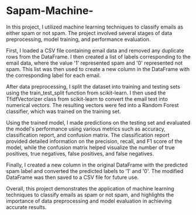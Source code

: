 # Sapam-Machine-

In this project, I utilized machine learning techniques to classify emails as either spam or not spam. The project involved several stages of data preprocessing, model training, and performance evaluation.

First, I loaded a CSV file containing email data and removed any duplicate rows from the DataFrame. I then created a list of labels corresponding to the email data, where the value '1' represented spam and '0' represented not spam. This list was then used to create a new column in the DataFrame with the corresponding label for each email.

After data preprocessing, I split the dataset into training and testing sets using the train_test_split function from scikit-learn. I then used the TfidfVectorizer class from scikit-learn to convert the email text into numerical vectors. The resulting vectors were fed into a Random Forest classifier, which was trained on the training set.

Using the trained model, I made predictions on the testing set and evaluated the model's performance using various metrics such as accuracy, classification report, and confusion matrix. The classification report provided detailed information on the precision, recall, and F1 score of the model, while the confusion matrix helped visualize the number of true positives, true negatives, false positives, and false negatives.

Finally, I created a new column in the original DataFrame with the predicted spam label and converted the predicted labels to '1' and '0'. The modified DataFrame was then saved to a CSV file for future use.

Overall, this project demonstrates the application of machine learning techniques to classify emails as spam or not spam, and highlights the importance of data preprocessing and model evaluation in achieving accurate results.
